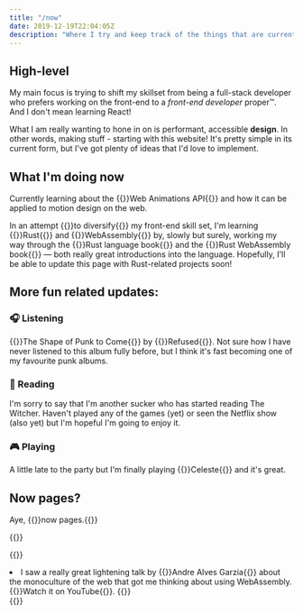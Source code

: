```yaml
---
title: "/now"
date: 2019-12-19T22:04:05Z
description: "Where I try and keep track of the things that are currently have my attention."
---
```


## High-level

My main focus is trying to shift my skillset from being a full-stack developer who prefers working on the front-end to a _front-end developer_ proper&trade;. And I don't mean learning React!

What I am really wanting to hone in on is performant, accessible **design**. In other words, making stuff - starting with this website! It's pretty simple in its current form, but I've got plenty of ideas that I'd love to implement.

## What I'm doing now

Currently learning about the {{<external-link href="https://developer.mozilla.org/en-US/docs/Web/API/Web_Animations_API">}}Web Animations API{{</external-link>}} and how it can be applied to motion design on the web.

In an attempt {{<footnote-link monoculture>}}to diversify{{</footnote-link>}} my front-end skill set, I'm learning {{<external-link href="https://www.rust-lang.org/">}}Rust{{</external-link>}} and {{<external-link href="https://webassembly.org/">}}WebAssembly{{</external-link>}} by, slowly but surely, working my way through the {{<external-link href="https://doc.rust-lang.org/stable/book/title-page.html">}}Rust language book{{</external-link>}} and the {{<external-link href="https://rustwasm.github.io/docs/book/">}}Rust WebAssembly book{{</external-link>}} &mdash; both really great introductions into the language. Hopefully, I'll be able to update this page with Rust-related projects soon!

## More fun related updates:

### 🎧 Listening

{{<external-link href="https://en.wikipedia.org/wiki/The_Shape_of_Punk_to_Come">}}The Shape of Punk to Come{{</external-link>}} by {{<external-link href="https://www.officialrefused.com/">}}Refused{{</external-link>}}. Not sure how I have never listened to this album fully before, but I think it's fast becoming one of my favourite punk albums.

### 📕 Reading

I'm sorry to say that I'm another sucker who has started reading The Witcher. Haven't played any of the games (yet) or seen the Netflix show (also yet) but I'm hopeful I'm going to enjoy it.

### 🎮 Playing

A little late to the party but I'm finally playing {{<external-link href="http://www.celestegame.com/">}}Celeste{{</external-link>}} and it's great.

## Now pages?

Aye, {{<external-link href="https://nownownow.com/about">}}now pages.{{</external-link>}}

{{<signoff>}}

{{<blogfooter>}}
<li id="monoculture-footnote">
    I saw a really great lightening talk by {{<external-link href="https://andregarzia.com/">}}Andre Alves Garzia{{</external-link>}} about the monoculture of the web that got me thinking about using WebAssembly. {{<external-link href="https://youtu.be/gjlBcsSNEpU?t=1438">}}Watch it on YouTube{{</external-link>}}.
    {{<footnote-back monoculture-link >}}
</li>
{{</blogfooter>}}
